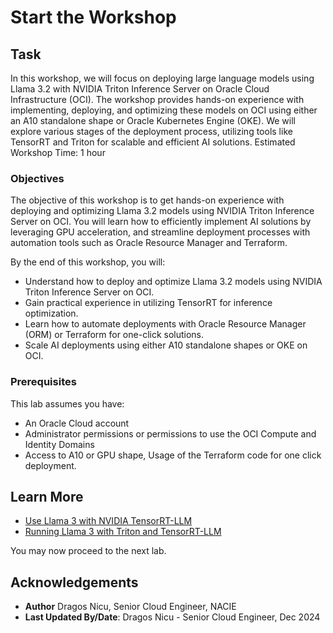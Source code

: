 # Start the Workshop

## Task

In this workshop, we will focus on deploying large language models using Llama 3.2 with NVIDIA Triton Inference Server on Oracle Cloud Infrastructure (OCI). The workshop provides hands-on experience with implementing, deploying, and optimizing these models on OCI using either an A10 standalone shape or Oracle Kubernetes Engine (OKE). We will explore various stages of the deployment process, utilizing tools like TensorRT and Triton for scalable and efficient AI solutions.
Estimated Workshop Time: 1 hour

### Objectives

The objective of this workshop is to get hands-on experience with deploying and optimizing Llama 3.2 models using NVIDIA Triton Inference Server on OCI. You will learn how to efficiently implement AI solutions by leveraging GPU acceleration, and streamline deployment processes with automation tools such as Oracle Resource Manager and Terraform.

By the end of this workshop, you will:

* Understand how to deploy and optimize Llama 3.2 models using NVIDIA Triton Inference Server on OCI.
* Gain practical experience in utilizing TensorRT for inference optimization.
* Learn how to automate deployments with Oracle Resource Manager (ORM) or Terraform for one-click solutions.
* Scale AI deployments using either A10 standalone shapes or OKE on OCI.

### Prerequisites

This lab assumes you have:

* An Oracle Cloud account
* Administrator permissions or permissions to use the OCI Compute and Identity Domains
* Access to A10 or GPU shape, Usage of the Terraform code for one click deployment.

## Learn More

* [Use Llama 3 with NVIDIA TensorRT-LLM](https://docs.lxp.lu/howto/llama3-triton/)
* [Running Llama 3 with Triton and TensorRT-LLM](https://www.infracloud.io/blogs/running-llama-3-with-triton-tensorrt-llm/)

You may now proceed to the next lab.

## Acknowledgements

* **Author** Dragos Nicu, Senior Cloud Engineer, NACIE
* **Last Updated By/Date**: Dragos Nicu - Senior Cloud Engineer, Dec 2024
